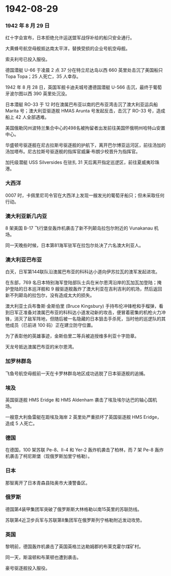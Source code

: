 # 1942-08-29

### 1942 年 8 月 29 日

红十字会宣布，日本拒绝允许运送盟军战俘补给的船只安全通行。

大黄蜂号航空母舰抵达南太平洋，替换受损的企业号航空母舰。

索夫利号已投入服役。

德国潜艇 U-66 于凌晨 2 点 37 分在特立尼达岛以西 660 英里处击沉了美国船只
Topa Topa；25 人死亡，35 人幸存。

1942 年 8 月 28 日，英国军舰卡迪夫城号遭德国潜艇 U-566
击沉，最终于葡萄牙波尔图以西 390 英里处沉没。

日本潜艇 RO-33 于 12 时在澳属巴布亚以南的巴布亚湾击沉了澳大利亚运兵船
Marita 号；澳大利亚驱逐舰 HMAS Arunta 号发起反击，击沉了 RO-33
号，造成船上 42 人全部遇难。

美国俄勒冈州波特兰集合中心的498名被拘留者出发前往美国怀俄明州哈特山安置中心。

华盛顿号驱逐舰在尼古拉斯号驱逐舰的护航下，离开巴尔博亚运河区，前往汤加的汤加塔布。尼古拉斯号驱逐舰的指挥官威廉·布朗少校晋升为指挥官。

加托级潜艇 USS Silversides 在驻扎 31
天后离开指定巡逻区，前往夏威夷珍珠港。

### 大西洋

0007
时，卡佩里尼司令官在大西洋上发现一艘发光的葡萄牙船只；但未采取任何行动。

### 澳大利亚新几内亚

8 架美国 B-17 飞行堡垒轰炸机袭击了新不列颠岛拉包尔附近的 Vunakanau
机场。

同一天晚些时候，日本第81海军驻军在拉包尔处决了六名澳大利亚人。

### 澳大利亚巴布亚

白天，日军第144联队沿澳属巴布亚的科科达小道向伊苏拉瓦的澳军发起进攻。

在东部，769
名日本特别海军登陆部队士兵在米尔恩湾沿岸的瓦加瓦加登陆；掩护登陆的日本巡洋舰和
9
艘驱逐舰轰炸了澳大利亚在吉利吉利的机场，然后返回新不列颠岛的拉包尔，没有造成太大的损失。

澳大利亚士兵布鲁斯·金斯伯里 (Bruce Kingsbury)
手持布伦冲锋枪和手榴弹，看到日军正准备对澳属巴布亚的科科达小道发动新的攻击，便冒着密集的机枪火力冲锋，消灭了敌军阵地，但随后被一名隐藏的日本狙击手杀死，当时他的巡逻队的其他成员（已前进
100 码）正在建立防守位置。

为了表彰他的英雄事迹，金斯伯里二等兵被追授维多利亚十字勋章。

天龙号抵达澳属巴布亚的米尔恩湾。

### 加罗林群岛

飞鱼号航空母舰前一天在卡罗林群岛地区成功逃脱了日本驱逐舰的追捕。

### 埃及

英国驱逐舰 HMS Eridge 和 HMS Aldenham 袭击了埃及埃尔达巴的轴心国机场。

一艘意大利鱼雷艇在距埃及海岸 2 英里处严重损坏了英国驱逐舰 HMS
Eridge，造成 5 人死亡。

### 德国

在德国，100 架苏联 Pe-8、Il-4 和 Yer-2 轰炸机袭击了柏林，而 7 架 Pe-8
轰炸机袭击了柯尼斯堡（现俄罗斯加里宁格勒）。

### 日本

那智离开了日本青森县陆奥市大湊警备区。

### 俄罗斯

德国第4装甲集团军突破了俄罗斯斯大林格勒以南15英里的苏联防线。

苏联第4近卫步兵军与苏联第8集团军在俄罗斯列宁格勒附近发动攻势。

### 英国

黎明前，德国轰炸机袭击了英国英格兰达勒姆郡的布莱克霍尔煤矿村。

同一天，斯温顿和布莱顿也遭到袭击。

豪号驱逐舰投入服役。
